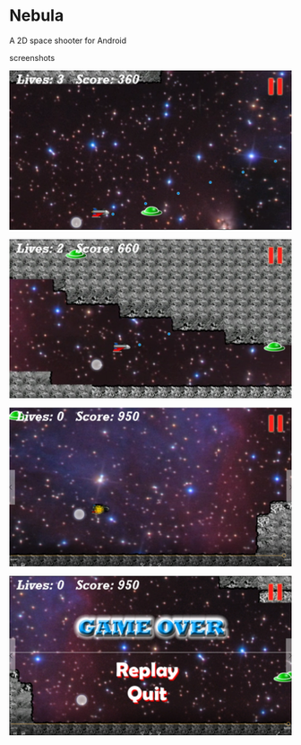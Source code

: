 # Nebula

A 2D space shooter for Android

screenshots
	
![](./screenshots/nebula04ss.png)

![](./screenshots/nebula05ss.png)

![](./screenshots/nebula06ss.png)

![](./screenshots/nebula03ss.png)
